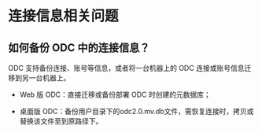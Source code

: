 连接信息相关问题
=========================

**如何备份 ODC 中的连接信息？** 
-------------------------------------

ODC 支持备份连接、账号等信息，或者将一台机器上的 ODC 连接或账号信息迁移到另一台机器上。

* Web 版 ODC：直接迁移或备份部署 ODC 时创建的元数据库；

* 桌面版 ODC：备份用户目录下的odc2.0.mv.db文件，需恢复连接时，拷贝或替换该文件至到原路径下。
